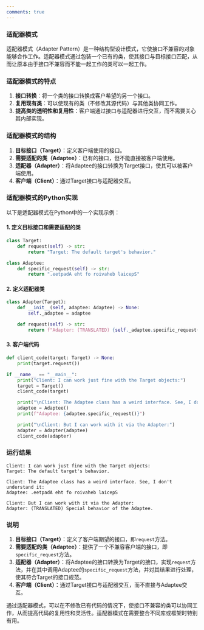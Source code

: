 ```yaml
---
comments: true
---
```


### 适配器模式

适配器模式（Adapter Pattern）是一种结构型设计模式，它使接口不兼容的对象能够合作工作。适配器模式通过包装一个已有的类，使其接口与目标接口匹配，从而让原本由于接口不兼容而不能一起工作的类可以一起工作。

### 适配器模式的特点

1. **接口转换**：将一个类的接口转换成客户希望的另一个接口。
2. **复用现有类**：可以使现有的类（不修改其源代码）与其他类协同工作。
3. **提高类的透明性和复用性**：客户端通过接口与适配器进行交互，而不需要关心其内部实现。

### 适配器模式的结构

1. **目标接口（Target）**：定义客户端使用的接口。
2. **需要适配的类（Adaptee）**：已有的接口，但不能直接被客户端使用。
3. **适配器（Adapter）**：将Adaptee的接口转换为Target接口，使其可以被客户端使用。
4. **客户端（Client）**：通过Target接口与适配器交互。

### 适配器模式的Python实现

以下是适配器模式在Python中的一个实现示例：

#### 1. 定义目标接口和需要适配的类

```python
class Target:
    def request(self) -> str:
        return "Target: The default target's behavior."

class Adaptee:
    def specific_request(self) -> str:
        return ".eetpadA eht fo roivaheb laicepS"
```

#### 2. 定义适配器类

```python
class Adapter(Target):
    def __init__(self, adaptee: Adaptee) -> None:
        self._adaptee = adaptee

    def request(self) -> str:
        return f"Adapter: (TRANSLATED) {self._adaptee.specific_request()[::-1]}"
```

#### 3. 客户端代码

```python
def client_code(target: Target) -> None:
    print(target.request())

if __name__ == "__main__":
    print("Client: I can work just fine with the Target objects:")
    target = Target()
    client_code(target)

    print("\nClient: The Adaptee class has a weird interface. See, I don't understand it:")
    adaptee = Adaptee()
    print(f"Adaptee: {adaptee.specific_request()}")

    print("\nClient: But I can work with it via the Adapter:")
    adapter = Adapter(adaptee)
    client_code(adapter)
```

### 运行结果

```plaintext
Client: I can work just fine with the Target objects:
Target: The default target's behavior.

Client: The Adaptee class has a weird interface. See, I don't understand it:
Adaptee: .eetpadA eht fo roivaheb laicepS

Client: But I can work with it via the Adapter:
Adapter: (TRANSLATED) Special behavior of the Adaptee.
```

### 说明

1. **目标接口（Target）**：定义了客户端期望的接口，即`request`方法。
2. **需要适配的类（Adaptee）**：提供了一个不兼容客户端的接口，即`specific_request`方法。
3. **适配器（Adapter）**：将Adaptee的接口转换为Target的接口，实现`request`方法，并在其中调用Adaptee的`specific_request`方法，并对其结果进行处理，使其符合Target的接口规范。
4. **客户端（Client）**：通过Target接口与适配器交互，而不直接与Adaptee交互。

通过适配器模式，可以在不修改已有代码的情况下，使接口不兼容的类可以协同工作，从而提高代码的复用性和灵活性。适配器模式在需要整合不同库或框架时特别有用。